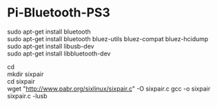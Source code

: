 # Pi-Bluetooth-PS3

sudo apt-get install bluetooth  
sudo apt-get install bluetooth bluez-utils bluez-compat bluez-hcidump  
sudo apt-get install libusb-dev  
sudo apt-get install libbluetooth-dev  
  
cd  
mkdir sixpair  
cd sixpair  
wget "http://www.pabr.org/sixlinux/sixpair.c" -O sixpair.c
gcc -o sixpair sixpair.c -lusb

